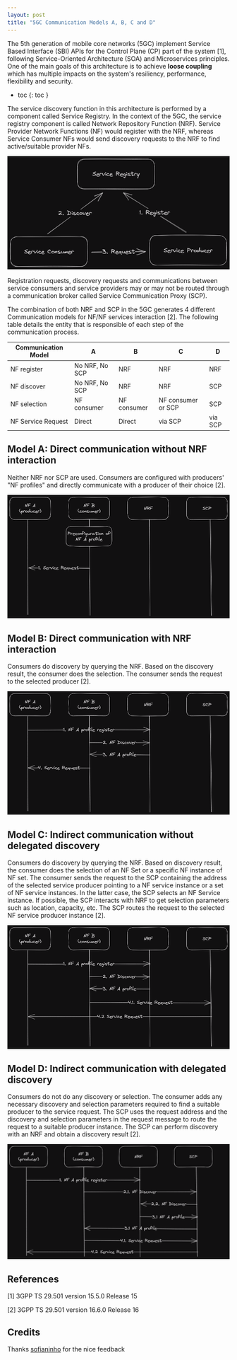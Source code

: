 ```yaml
---
layout: post
title: "5GC Communication Models A, B, C and D"
---
```


The 5th generation of mobile core networks (5GC) implement Service Based Interface (SBI) APIs for the Control Plane (CP) part of the system [1], following Service-Oriented Architecture (SOA) and Microservices principles. One of the main goals of this architecture is to achieve **loose coupling** which has multiple impacts on the system's resiliency, performance, flexibility and security.

- toc
{: toc }

The service discovery function in this architecture is performed by a component called Service Registry. In the context of the 5GC, the service registry component is called Network Repository Function (NRF). Service Provider Network Functions (NF) would register with the NRF, whereas Service Consumer NFs would send discovery requests to the NRF to find active/suitable provider NFs.

![Service discovery in SOA](assets/posts/soa-discovery.png "Service discovery in SOA")

Registration requests, discovery requests and communications between service consumers and service providers may or may not be routed through a communication broker called Service Communication Proxy (SCP).

The combination of both NRF and SCP in the 5GC generates 4 different Communication models for NF/NF services interaction [2]. The following table details the entity that is responsible of each step of the communication process.

| Communication Model    | A              | B           | C                  | D       |
|------------------------|----------------|-------------|--------------------|---------|
| NF register            | No NRF, No SCP | NRF         | NRF                | NRF     |
| NF discover            | No NRF, No SCP | NRF         | NRF                | SCP     |
| NF selection           | NF consumer    | NF consumer | NF consumer or SCP | SCP     |
| NF Service Request     | Direct         | Direct      | via SCP            | via SCP |

## Model A: Direct communication without NRF interaction

Neither NRF nor SCP are used. Consumers are configured with producers' "NF profiles" and directly communicate with a producer of their choice [2].

![Model A: Direct communication without NRF interaction](assets/posts/5gc-sig-model-a.png "Model A: Direct communication without NRF interaction")

## Model B: Direct communication with NRF interaction

Consumers do discovery by querying the NRF. Based on the discovery result, the consumer does the selection. The consumer sends the request to the selected producer [2].

![Model B: Direct communication with NRF interaction](assets/posts/5gc-sig-model-b.png "Model B: Direct communication with NRF interaction")

## Model C: Indirect communication without delegated discovery

Consumers do discovery by querying the NRF. Based on discovery result, the consumer does the selection of an NF Set or a specific NF instance of NF set. The consumer sends the request to the SCP containing the address of the selected service producer pointing to a NF service instance or a set of NF service instances. In the latter case, the SCP selects an NF Service instance. If possible, the SCP interacts with NRF to get selection parameters such as location, capacity, etc. The SCP routes the request to the selected NF service producer instance [2].

![Model C: Indirect communication without delegated discovery](assets/posts/5gc-sig-model-c.png "Model C: Indirect communication without delegated discovery")

## Model D: Indirect communication with delegated discovery

Consumers do not do any discovery or selection. The consumer adds any necessary discovery and selection parameters required to find a suitable producer to the service request. The SCP uses the request address and the discovery and selection parameters in the request message to route the request to a suitable producer instance. The SCP can perform discovery with an NRF and obtain a discovery result [2].

![Model D: Indirect communication with delegated discovery](assets/posts/5gc-sig-model-d.png "Model D: Indirect communication with delegated discovery")

## References

[1] 3GPP TS 29.501 version 15.5.0 Release 15

[2] 3GPP TS 29.501 version 16.6.0 Release 16


## Credits

Thanks [sofianinho](https://github.com/sofianinho) for the nice feedback
